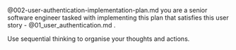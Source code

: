 @002-user-authentication-implementation-plan.md you are a senior software engineer tasked with implementing this plan that satisfies this user story - @01_user_authentication.md .

Use sequential thinking to organise your thoughts and actions.

